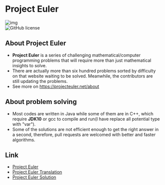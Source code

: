 # Project Euler
![img](https://projecteuler.net/images/pe_banner.png)  
![GitHub license](https://img.shields.io/github/license/eulir/PROJECT-EULER.svg)    

## About Project Euler
- **Project Euler** is a series of challenging mathematical/computer programming problems that will require more than just mathematical insights to solve. 
- There are actually more than six hundred problems sorted by difficulty on that website waiting to be solved. Meanwhile, the contributors are still updating the problems.
- See more on https://projecteuler.net/about

## About problem solving
- Most codes are written in Java while some of them are in C++, which require **JDK10** or gcc to compile and run(I have replace all potential type with "var").
- Some of the solutions are not efficient enough to get the right answer in a second, therefore, pull requests are welcomed with better and faster algorithms.

## Link
- [Project Euler](https://projecteuler.net/)
- [Project Euler Translation](http://pe-cn.github.io/)
- [Project Euler Solution](https://github.com/EULIR/PROJECT-EULER/)
